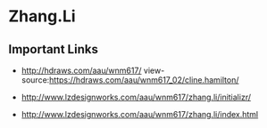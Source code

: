 # Zhang.Li

## Important Links

- http://hdraws.com/aau/wnm617/
view-source:https://hdraws.com/aau/wnm617_02/cline.hamilton/

- http://www.lzdesignworks.com/aau/wnm617/zhang.li/initializr/
- http://www.lzdesignworks.com/aau/wnm617/zhang.li/index.html

